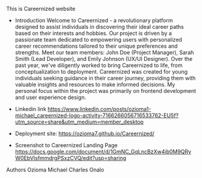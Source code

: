 This is Careernized website

* Introduction
Welcome to Careernized - a revolutionary platform designed to assist individuals in discovering their ideal career paths based on their interests and hobbies. Our project is driven by a passionate team dedicated to empowering users with personalized career recommendations tailored to their unique preferences and strengths. Meet our team members: John Doe (Project Manager), Sarah Smith (Lead Developer), and Emily Johnson (UX/UI Designer). Over the past year, we've diligently worked to bring Careernized to life, from conceptualization to deployment. Careernized was created for young individuals seeking guidance in their career journey, providing them with valuable insights and resources to make informed decisions. My personal focus within the project was primarily on frontend development and user experience design.
* Linkedin link
https://www.linkedin.com/posts/ozioma1-michael_careernized-logo-activity-7166266056716533762-EU5f?utm_source=share&utm_medium=member_desktop
* Deployment site: https://ozioma7.github.io/Careernized/


* Screenshot to Careernized Landing Page
https://docs.google.com/document/d/1GmNC_GqLncBzXw4ib0M9QRyW0EbVIsfmmdrgPSxzCVQ/edit?usp=sharing

Authors
Ozioma Michael
Charles Onalo

